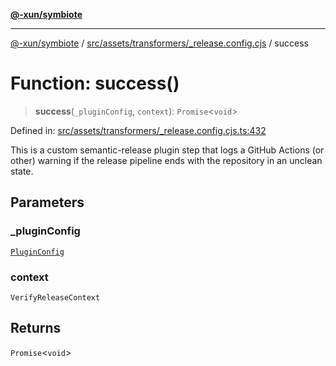 [**@-xun/symbiote**](../../../../../README.md)

***

[@-xun/symbiote](../../../../../README.md) / [src/assets/transformers/\_release.config.cjs](../README.md) / success

# Function: success()

> **success**(`_pluginConfig`, `context`): `Promise`\<`void`\>

Defined in: [src/assets/transformers/\_release.config.cjs.ts:432](https://github.com/Xunnamius/symbiote/blob/02e289a9c890d4a9fb9b9f17fa7e8731f4ab9d2b/src/assets/transformers/_release.config.cjs.ts#L432)

This is a custom semantic-release plugin step that logs a GitHub Actions (or
other) warning if the release pipeline ends with the repository in an unclean
state.

## Parameters

### \_pluginConfig

[`PluginConfig`](../type-aliases/PluginConfig.md)

### context

`VerifyReleaseContext`

## Returns

`Promise`\<`void`\>
